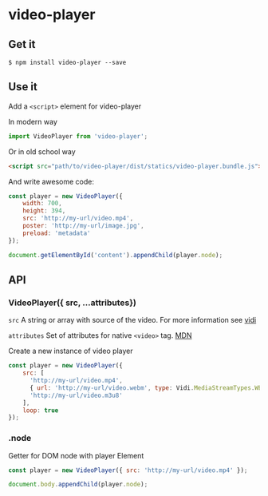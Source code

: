 # video-player

## Get it

```
$ npm install video-player --save
```

## Use it

Add a `<script>` element for video-player

In modern way

```javascript
import VideoPlayer from 'video-player';
```

Or in old school way

```html
<script src="path/to/video-player/dist/statics/video-player.bundle.js"></script>
```

And write awesome code:

```javascript
const player = new VideoPlayer({
    width: 700,
    height: 394,
    src: 'http://my-url/video.mp4',
    poster: 'http://my-url/image.jpg',
    preload: 'metadata'
});

document.getElementById('content').appendChild(player.node);
```

## API

### VideoPlayer({ src, ...attributes})

```src``` A string or array with source of the video. For more information see [vidi](https://github.com/wix/vidi)

```attributes``` Set of attributes for native `<video>` tag. [MDN](https://developer.mozilla.org/en/docs/Web/HTML/Element/video)

Create a new instance of video player

```javascript
const player = new VideoPlayer({
    src: [
      'http://my-url/video.mp4',
      { url: 'http://my-url/video.webm', type: Vidi.MediaStreamTypes.WEBM },
      'http://my-url/video.m3u8'
    ],
    loop: true
});
```

### .node

Getter for DOM node with player Element

```javascript
const player = new VideoPlayer({ src: 'http://my-url/video.mp4' });

document.body.appendChild(player.node);
```
